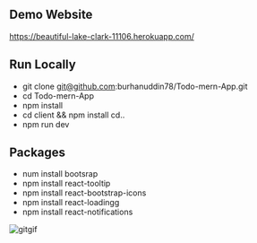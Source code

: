 ## Demo Website
https://beautiful-lake-clark-11106.herokuapp.com/


## Run Locally
- git clone git@github.com:burhanuddin78/Todo-mern-App.git
- cd Todo-mern-App
- npm install 
- cd client && npm install cd..
- npm run dev


## Packages
- num install bootsrap
- npm install react-tooltip
- npm install react-bootstrap-icons
- npm install react-loadingg
- npm install react-notifications

		
![gitgif](https://user-images.githubusercontent.com/56256848/86521153-7bbac200-be66-11ea-809e-47e59ff0d541.gif)
